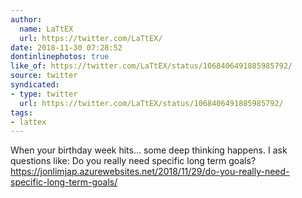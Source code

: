 ```yaml
---
author:
  name: LaTtEX
  url: https://twitter.com/LaTtEX/
date: 2018-11-30 07:28:52
dontinlinephotos: true
like_of: https://twitter.com/LaTtEX/status/1068406491885985792/
source: twitter
syndicated:
- type: twitter
  url: https://twitter.com/LaTtEX/status/1068406491885985792/
tags:
- lattex
---
```


When your birthday week hits... some deep thinking happens. I ask questions like: Do you really need specific long term goals? https://jonlimjap.azurewebsites.net/2018/11/29/do-you-really-need-specific-long-term-goals/